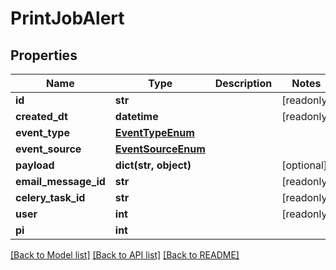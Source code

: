 # PrintJobAlert


## Properties
Name | Type | Description | Notes
------------ | ------------- | ------------- | -------------
**id** | **str** |  | [readonly] 
**created_dt** | **datetime** |  | [readonly] 
**event_type** | [**EventTypeEnum**](EventTypeEnum.md) |  | 
**event_source** | [**EventSourceEnum**](EventSourceEnum.md) |  | 
**payload** | **dict(str, object)** |  | [optional] 
**email_message_id** | **str** |  | [readonly] 
**celery_task_id** | **str** |  | [readonly] 
**user** | **int** |  | [readonly] 
**pi** | **int** |  | 

[[Back to Model list]](../README.md#documentation-for-models) [[Back to API list]](../README.md#documentation-for-api-endpoints) [[Back to README]](../README.md)


